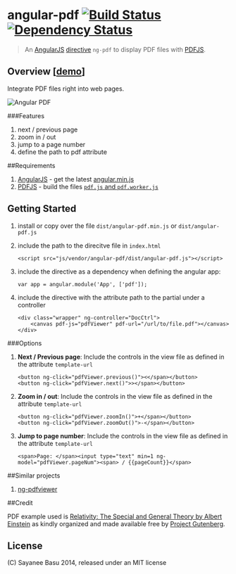 # angular-pdf [![Build Status](https://travis-ci.org/sayanee/angularjs-pdf.png)](https://travis-ci.org/sayanee/angularjs-pdf) [![Dependency Status](https://gemnasium.com/sayanee/angularjs-pdf.png)](https://gemnasium.com/sayanee/angularjs-pdf)


>An [AngularJS](http://angularjs.org/) [directive](http://docs.angularjs.org/guide/directive) `ng-pdf` to display PDF files with [PDFJS](http://mozilla.github.io/pdf.js/).

## Overview [[demo](http://sayan.ee/angularjs-pdf/)]

Integrate PDF files right into web pages.

![Angular PDF](ng-pdf.gif)

###Features

1. next / previous page
1. zoom in / out
1. jump to a page number
1. define the path to pdf attribute

##Requirements

1. [AngularJS](http://angularjs.org/) - get the latest [angular.min.js](https://developers.google.com/speed/libraries/devguide#angularjs)
1. [PDFJS](http://mozilla.github.io/pdf.js/) - build the files [`pdf.js` and `pdf.worker.js`](https://github.com/mozilla/pdf.js#building-pdfjs)

## Getting Started

1. install or copy over the file `dist/angular-pdf.min.js` or `dist/angular-pdf.js`

1. include the path to the direcitve file in `index.html`

    ```
    <script src="js/vendor/angular-pdf/dist/angular-pdf.js"></script>
    ```

1. include the directive as a dependency when defining the angular app:

    ```
    var app = angular.module('App', ['pdf']);
    ```
1. include the directive with the attribute path to the partial under a controller

    ```
    <div class="wrapper" ng-controller="DocCtrl">
        <canvas pdf-js="pdfViewer" pdf-url="/url/to/file.pdf"></canvas>
    </div>
    ```

###Options

1. **Next / Previous page**: Include the controls in the view file as defined in the attribute `template-url`

    ```
    <button ng-click="pdfViewer.previous()"><</span></button>
    <button ng-click="pdfViewer.next()">></span></button>
    ```
1. **Zoom in / out**: Include the controls in the view file as defined in the attribute `template-url`

    ```
    <button ng-click="pdfViewer.zoomIn()">+</span></button>
    <button ng-click="pdfViewer.zoomOut()">-</span></button>
    ```

1. **Jump to page number**: Include the controls in the view file as defined in the attribute `template-url`

    ```
    <span>Page: </span><input type="text" min=1 ng-model="pdfViewer.pageNum"><span> / {{pageCount}}</span>
    ```

##Similar projects

1. [ng-pdfviewer](https://github.com/akrennmair/ng-pdfviewer)


##Credit

PDF example used is [Relativity: The Special and General Theory by Albert Einstein](http://www.gutenberg.org/ebooks/30155) as kindly organized and made available free by [Project Gutenberg](http://www.gutenberg.org/wiki/Main_Page).


## License

(C) Sayanee Basu 2014, released under an MIT license
